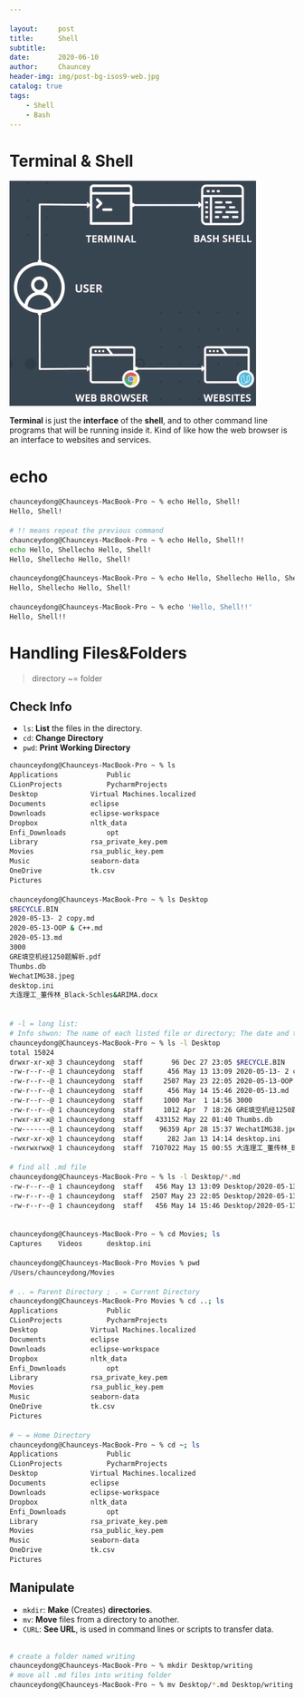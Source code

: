 ```yaml
---

layout:     post
title:      Shell
subtitle:   
date:       2020-06-10
author:     Chauncey
header-img: img/post-bg-isos9-web.jpg
catalog: true
tags:
    - Shell
    - Bash
---
```




# Terminal & Shell

<img src="https://raw.githubusercontent.com/ChaunceyDong/ChaunceyDong.github.io/master/_posts_img/20200610012515.png" style="zoom:50%;" />



**Terminal** is just the **interface** of the **shell**, and to other command line programs that will be running inside it. Kind of like how the web browser is an interface to websites and services.









# echo

```bash
chaunceydong@Chaunceys-MacBook-Pro ~ % echo Hello, Shell!
Hello, Shell!

# !! means repeat the previous command
chaunceydong@Chaunceys-MacBook-Pro ~ % echo Hello, Shell!!
echo Hello, Shellecho Hello, Shell!
Hello, Shellecho Hello, Shell!

chaunceydong@Chaunceys-MacBook-Pro ~ % echo Hello, Shellecho Hello, Shell!
Hello, Shellecho Hello, Shell!

chaunceydong@Chaunceys-MacBook-Pro ~ % echo 'Hello, Shell!!'
Hello, Shell!!
```



# Handling Files&Folders

> directory ~= folder

## Check Info

- `ls`: **List** the files in the directory.
- `cd`: **Change Directory**
- `pwd`: **Print Working Directory**

```bash
chaunceydong@Chaunceys-MacBook-Pro ~ % ls
Applications			Public
CLionProjects			PycharmProjects
Desktop				Virtual Machines.localized
Documents			eclipse
Downloads			eclipse-workspace
Dropbox				nltk_data
Enfi_Downloads			opt
Library				rsa_private_key.pem
Movies				rsa_public_key.pem
Music				seaborn-data
OneDrive			tk.csv
Pictures

chaunceydong@Chaunceys-MacBook-Pro ~ % ls Desktop
$RECYCLE.BIN
2020-05-13- 2 copy.md
2020-05-13-OOP & C++.md
2020-05-13.md
3000
GRE填空机经1250题解析.pdf
Thumbs.db
WechatIMG38.jpeg
desktop.ini
大连理工_董传林_Black-Schles&ARIMA.docx


# -l = long list: 
# Info shwon: The name of each listed file or directory; The date and time that a file was last modified; The size of a file, in bytes.
chaunceydong@Chaunceys-MacBook-Pro ~ % ls -l Desktop
total 15024
drwxr-xr-x@ 3 chaunceydong  staff       96 Dec 27 23:05 $RECYCLE.BIN
-rw-r--r--@ 1 chaunceydong  staff      456 May 13 13:09 2020-05-13- 2 copy.md
-rw-r--r--@ 1 chaunceydong  staff     2507 May 23 22:05 2020-05-13-OOP & C++.md
-rw-r--r--@ 1 chaunceydong  staff      456 May 14 15:46 2020-05-13.md
-rw-r--r--@ 1 chaunceydong  staff     1000 Mar  1 14:56 3000
-rw-r--r--@ 1 chaunceydong  staff     1012 Apr  7 18:26 GRE填空机经1250题解析.pdf
-rwxr-xr-x@ 1 chaunceydong  staff   433152 May 22 01:40 Thumbs.db
-rw-------@ 1 chaunceydong  staff    96359 Apr 28 15:37 WechatIMG38.jpeg
-rwxr-xr-x@ 1 chaunceydong  staff      282 Jan 13 14:14 desktop.ini
-rwxrwxrwx@ 1 chaunceydong  staff  7107022 May 15 00:55 大连理工_董传林_Black-Schles&ARIMA.docx

# find all .md file
chaunceydong@Chaunceys-MacBook-Pro ~ % ls -l Desktop/*.md  
-rw-r--r--@ 1 chaunceydong  staff   456 May 13 13:09 Desktop/2020-05-13- 2 copy.md
-rw-r--r--@ 1 chaunceydong  staff  2507 May 23 22:05 Desktop/2020-05-13-OOP & C++.md
-rw-r--r--@ 1 chaunceydong  staff   456 May 14 15:46 Desktop/2020-05-13.md


chaunceydong@Chaunceys-MacBook-Pro ~ % cd Movies; ls
Captures	Videos		desktop.ini

chaunceydong@Chaunceys-MacBook-Pro Movies % pwd
/Users/chaunceydong/Movies

# .. = Parent Directory ; . = Current Directory
chaunceydong@Chaunceys-MacBook-Pro Movies % cd ..; ls
Applications			Public
CLionProjects			PycharmProjects
Desktop				Virtual Machines.localized
Documents			eclipse
Downloads			eclipse-workspace
Dropbox				nltk_data
Enfi_Downloads			opt
Library				rsa_private_key.pem
Movies				rsa_public_key.pem
Music				seaborn-data
OneDrive			tk.csv
Pictures

# ~ = Home Directory
chaunceydong@Chaunceys-MacBook-Pro ~ % cd ~; ls
Applications			Public
CLionProjects			PycharmProjects
Desktop				Virtual Machines.localized
Documents			eclipse
Downloads			eclipse-workspace
Dropbox				nltk_data
Enfi_Downloads			opt
Library				rsa_private_key.pem
Movies				rsa_public_key.pem
Music				seaborn-data
OneDrive			tk.csv
Pictures
```



## Manipulate

- `mkdir`: **Make** (Creates) **directories**.
- `mv`: **Move** files from a directory to another.
- `CURL`: **See URL**, is used in command lines or scripts to transfer data.

```bash

# create a folder named writing
chaunceydong@Chaunceys-MacBook-Pro ~ % mkdir Desktop/writing
# move all .md files into writing folder
chaunceydong@Chaunceys-MacBook-Pro ~ % mv Desktop/*.md Desktop/writing 
```













